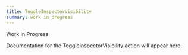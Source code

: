 ```yaml
---
title: ToggleInspectorVisibility
summary: work in progress
---
```


Work In Progress

Documentation for the ToggleInspectorVisibility action will appear here.